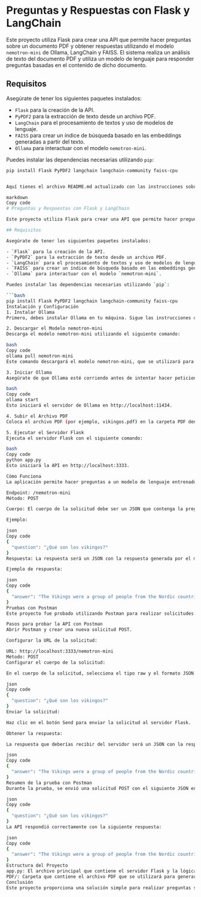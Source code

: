 # Preguntas y Respuestas con Flask y LangChain

Este proyecto utiliza Flask para crear una API que permite hacer preguntas sobre un documento PDF y obtener respuestas utilizando el modelo `nemotron-mini` de Ollama, LangChain y FAISS. El sistema realiza un análisis de texto del documento PDF y utiliza un modelo de lenguaje para responder preguntas basadas en el contenido de dicho documento.

## Requisitos

Asegúrate de tener los siguientes paquetes instalados:

- `Flask` para la creación de la API.
- `PyPDF2` para la extracción de texto desde un archivo PDF.
- `LangChain` para el procesamiento de textos y uso de modelos de lenguaje.
- `FAISS` para crear un índice de búsqueda basado en las embeddings generadas a partir del texto.
- `Ollama` para interactuar con el modelo `nemotron-mini`.

Puedes instalar las dependencias necesarias utilizando `pip`:

```bash
pip install Flask PyPDF2 langchain langchain-community faiss-cpu


Aquí tienes el archivo README.md actualizado con las instrucciones sobre cómo fue probado el proyecto utilizando Postman:

markdown
Copy code
# Preguntas y Respuestas con Flask y LangChain

Este proyecto utiliza Flask para crear una API que permite hacer preguntas sobre un documento PDF y obtener respuestas utilizando el modelo `nemotron-mini` de Ollama, LangChain y FAISS. El sistema realiza un análisis de texto del documento PDF y utiliza un modelo de lenguaje para responder preguntas basadas en el contenido de dicho documento.

## Requisitos

Asegúrate de tener los siguientes paquetes instalados:

- `Flask` para la creación de la API.
- `PyPDF2` para la extracción de texto desde un archivo PDF.
- `LangChain` para el procesamiento de textos y uso de modelos de lenguaje.
- `FAISS` para crear un índice de búsqueda basado en las embeddings generadas a partir del texto.
- `Ollama` para interactuar con el modelo `nemotron-mini`.

Puedes instalar las dependencias necesarias utilizando `pip`:

```bash
pip install Flask PyPDF2 langchain langchain-community faiss-cpu
Instalación y Configuración
1. Instalar Ollama
Primero, debes instalar Ollama en tu máquina. Sigue las instrucciones desde la página oficial: Ollama Installation.

2. Descargar el Modelo nemotron-mini
Descarga el modelo nemotron-mini utilizando el siguiente comando:

bash
Copy code
ollama pull nemotron-mini
Este comando descargará el modelo nemotron-mini, que se utilizará para responder las preguntas.

3. Iniciar Ollama
Asegúrate de que Ollama esté corriendo antes de intentar hacer peticiones a la API. Ejecuta el siguiente comando para iniciar Ollama:

bash
Copy code
ollama start
Esto iniciará el servidor de Ollama en http://localhost:11434.

4. Subir el Archivo PDF
Coloca el archivo PDF (por ejemplo, vikingos.pdf) en la carpeta PDF dentro del directorio del proyecto. Este PDF se utilizará para generar las embeddings y crear el índice de búsqueda.

5. Ejecutar el Servidor Flask
Ejecuta el servidor Flask con el siguiente comando:

bash
Copy code
python app.py
Esto iniciará la API en http://localhost:3333.

Cómo Funciona
La aplicación permite hacer preguntas a un modelo de lenguaje entrenado en un conjunto de datos extraído de un archivo PDF. La API expone un solo endpoint:

Endpoint: /nemotron-mini
Método: POST

Cuerpo: El cuerpo de la solicitud debe ser un JSON que contenga la pregunta que deseas realizar.

Ejemplo:

json
Copy code
{
  "question": "¿Qué son los vikingos?"
}
Respuesta: La respuesta será un JSON con la respuesta generada por el modelo, basada en el contenido del PDF.

Ejemplo de respuesta:

json
Copy code
{
  "answer": "The Vikings were a group of people from the Nordic countries who traveled to other lands in search of loot."
}
Pruebas con Postman
Este proyecto fue probado utilizando Postman para realizar solicitudes POST al endpoint /nemotron-mini y obtener respuestas basadas en el contenido del archivo PDF.

Pasos para probar la API con Postman
Abrir Postman y crear una nueva solicitud POST.

Configurar la URL de la solicitud:

URL: http://localhost:3333/nemotron-mini
Método: POST
Configurar el cuerpo de la solicitud:

En el cuerpo de la solicitud, selecciona el tipo raw y el formato JSON. Luego, ingresa la siguiente pregunta como un JSON:

json
Copy code
{
  "question": "¿Qué son los vikingos?"
}
Enviar la solicitud:

Haz clic en el botón Send para enviar la solicitud al servidor Flask.

Obtener la respuesta:

La respuesta que deberías recibir del servidor será un JSON con la respuesta generada por el modelo nemotron-mini. La respuesta esperada es la siguiente:

json
Copy code
{
  "answer": "The Vikings were a group of people from the Nordic countries who traveled to other lands in search of loot."
}
Resumen de la prueba con Postman
Durante la prueba, se envió una solicitud POST con el siguiente JSON en el cuerpo:

json
Copy code
{
  "question": "¿Qué son los vikingos?"
}
La API respondió correctamente con la siguiente respuesta:

json
Copy code
{
  "answer": "The Vikings were a group of people from the Nordic countries who traveled to other lands in search of loot."
}
Estructura del Proyecto
app.py: El archivo principal que contiene el servidor Flask y la lógica de procesamiento.
PDF/: Carpeta que contiene el archivo PDF que se utilizará para generar las embeddings.
Conclusión
Este proyecto proporciona una solución simple para realizar preguntas sobre documentos PDF utilizando la tecnología de procesamiento de lenguaje natural y búsqueda de similitud, integrando herramientas como Flask, LangChain, FAISS y Ollama. La API fue probada exitosamente con Postman, asegurando que las preguntas y respuestas se generen correctamente en base al contenido del archivo PDF.